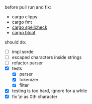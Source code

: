 before pull run and fix:
  - cargo clippy
  - cargo fmt
  - [cargo spellcheck](https://github.com/drahnr/cargo-spellcheck)
  - [cargo bloat](https://github.com/RazrFalcon/cargo-bloat)

should do:
  - [ ] impl serde
  - [ ] escaped characters inside strings
  - [ ] refactor parser
  - [x] tests
    - [x] parser
    - [x] tokenizer
    - [x] filter
  - [x] testing is too hard, ignore for a while
  - [x] fix \n as 0th character
